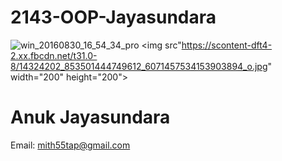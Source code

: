 # 2143-OOP-Jayasundara
![win_20160830_16_54_34_pro](https://scontent-dft4-2.xx.fbcdn.net/t31.0-8/14324202_853501444749612_6071457534153903894_o.jpg)
<img src"https://scontent-dft4-2.xx.fbcdn.net/t31.0-8/14324202_853501444749612_6071457534153903894_o.jpg" width="200" height="200">

# Anuk Jayasundara
Email: mith55tap@gmail.com
